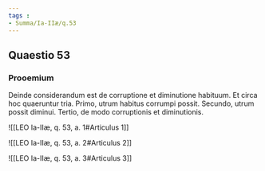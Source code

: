 ```yaml
---
tags : 
- Summa/Ia-IIæ/q.53
---
```


## Quaestio 53

### Prooemium

Deinde considerandum est de corruptione et diminutione habituum. Et circa hoc quaeruntur tria. Primo, utrum habitus corrumpi possit. Secundo, utrum possit diminui. Tertio, de modo corruptionis et diminutionis.

![[LEO Ia-IIæ, q. 53, a. 1#Articulus 1]]

![[LEO Ia-IIæ, q. 53, a. 2#Articulus 2]]

![[LEO Ia-IIæ, q. 53, a. 3#Articulus 3]]

